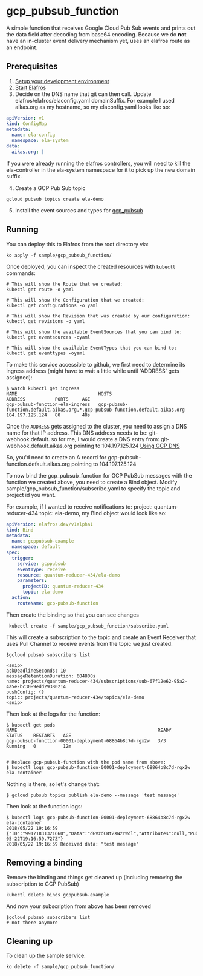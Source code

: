 # gcp_pubsub_function

A simple function that receives Google Cloud Pub Sub events and prints out the data field after decoding
from base64 encoding. Because we do **not** have an in-cluster event delivery mechanism yet, uses an
elafros route as an endpoint.

## Prerequisites

1. [Setup your development environment](../../DEVELOPMENT.md#getting-started)
2. [Start Elafros](../../README.md#start-elafros)
3. Decide on the DNS name that git can then call. Update elafros/elafros/elaconfig.yaml domainSuffix.
For example I used aikas.org as my hostname, so my elaconfig.yaml looks like so:

```yaml
apiVersion: v1
kind: ConfigMap
metadata:
  name: ela-config
  namespace: ela-system
data:
  aikas.org: |
```

If you were already running the elafros controllers, you will need to kill the ela-controller in the ela-system namespace for it to pick up the new domain suffix.

4. Create a GCP Pub Sub topic

```shell
gcloud pubsub topics create ela-demo
```

5. Install the event sources and types for [gcp_pubsub](../gcp_pubsub/README.md)

## Running

You can deploy this to Elafros from the root directory via:
```shell
ko apply -f sample/gcp_pubsub_function/
```

Once deployed, you can inspect the created resources with `kubectl` commands:

```shell
# This will show the Route that we created:
kubectl get route -o yaml

# This will show the Configuration that we created:
kubectl get configurations -o yaml

# This will show the Revision that was created by our configuration:
kubectl get revisions -o yaml

# This will show the available EventSources that you can bind to:
kubectl get eventsources -oyaml

# This will show the available EventTypes that you can bind to:
kubectl get eventtypes -oyaml

```

To make this service accessible to github, we first need to determine its ingress address
(might have to wait a little while until 'ADDRESS' gets assigned):
```shell
$ watch kubectl get ingress
NAME                              HOSTS                                                                           ADDRESS           PORTS     AGE
gcp-pubsub-function-ela-ingress   gcp-pubsub-function.default.aikas.org,*.gcp-pubsub-function.default.aikas.org   104.197.125.124   80        48s

```

Once the `ADDRESS` gets assigned to the cluster, you need to assign a DNS name for that IP address. This DNS address needs to be:
git-webhook.default.<domainsuffix you created> so for me, I would create a DNS entry from:
git-webhook.default.aikas.org pointing to 104.197.125.124
[Using GCP DNS](https://support.google.com/domains/answer/3290350)

So, you'd need to create an A record for gcp-pubsub-function.default.aikas.org pointing to 104.197.125.124

To now bind the gcp_pubsub_function for GCP PubSub messages with the function we created above, you need to
 create a Bind object. Modify sample/gcp_pubsub_function/subscribe.yaml to specify the topic and project id
 you want.

 For example, if I wanted to receive notifications to:
 project: quantum-reducer-434 topic: ela-demo, my Bind object would look like so:

```yaml
apiVersion: elafros.dev/v1alpha1
kind: Bind
metadata:
  name: gcppubsub-example
  namespace: default
spec:
  trigger:
    service: gcppubsub
    eventType: receive
    resource: quantum-reducer-434/ela-demo
    parameters:
      projectID: quantum-reducer-434
      topic: ela-demo
  action:
    routeName: gcp-pubsub-function
```

Then create the binding so that you can see changes

```shell
 kubectl create -f sample/gcp_pubsub_function/subscribe.yaml
```


This will create a subscription to the topic and create an Event Receiver that uses Pull Channel
to receive events from the topic we just created.

```shell
$gcloud pubsub subscribers list 

<snip>
ackDeadlineSeconds: 10
messageRetentionDuration: 604800s
name: projects/quantum-reducer-434/subscriptions/sub-67f12e62-95a2-4a5e-bc30-9edd29380214
pushConfig: {}
topic: projects/quantum-reducer-434/topics/ela-demo
<snip>

```

Then look at the logs for the function:

```shell
$ kubectl get pods
NAME                                                    READY     STATUS    RESTARTS   AGE
gcp-pubsub-function-00001-deployment-68864b8c7d-rgx2w   3/3       Running   0          12m


# Replace gcp-pubsub-function with the pod name from above:
$ kubectl logs gcp-pubsub-function-00001-deployment-68864b8c7d-rgx2w ela-container
```

Nothing is there, so let's change that:

```shell
$ gcloud pubsub topics publish ela-demo --message 'test message'
```

Then look at the function logs:

```shell
$ kubectl logs gcp-pubsub-function-00001-deployment-68864b8c7d-rgx2w ela-container
2018/05/22 19:16:59 {"ID":"99171831321660","Data":"dGVzdCBtZXNzYWdl","Attributes":null,"PublishTime":"2018-05-22T19:16:59.727Z"}
2018/05/22 19:16:59 Received data: "test message"
```

## Removing a binding

Remove the binding and things get cleaned up (including removing the subscription to GCP PubSub)

```shell
kubectl delete binds gcppubsub-example
```

And now your subscription from above has been removed
```shell
$gcloud pubsub subscribers list 
# not there anymore
```


## Cleaning up

To clean up the sample service:

```shell
ko delete -f sample/gcp_pubsub_function/
```
